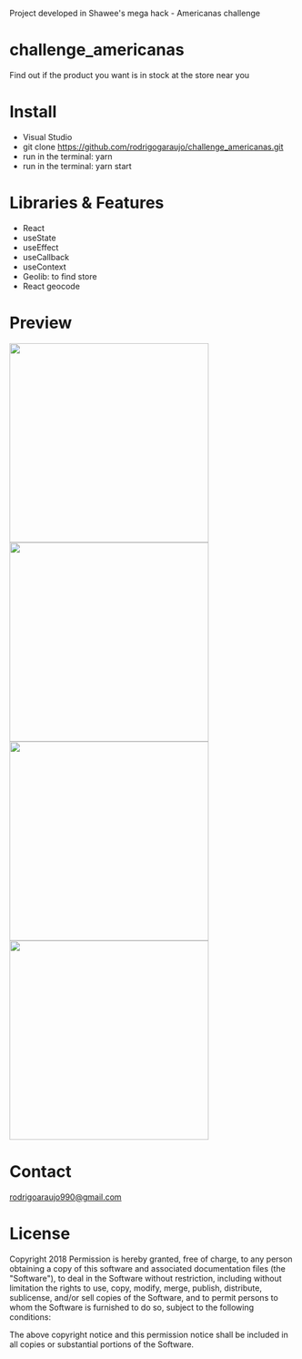 Project developed in Shawee's mega hack - Americanas challenge

# challenge_americanas
Find out if the product you want is in stock at the store near you

# Install
- Visual Studio
- git clone https://github.com/rodrigogaraujo/challenge_americanas.git
- run in the terminal: yarn
- run in the terminal: yarn start


# Libraries & Features
- React
- useState
- useEffect
- useCallback
- useContext
- Geolib: to find store 
- React geocode

# Preview
<img src="https://github.com/rodrigogaraujo/projetocapstone/blob/master/login.png" width="350"/>
<img src="https://github.com/rodrigogaraujo/projetocapstone/blob/master/cep.png" width="350"/>
<img src="https://github.com/rodrigogaraujo/projetocapstone/blob/master/stores.png" width="350"/>
<img src="https://github.com/rodrigogaraujo/projetocapstone/blob/master/store_selected.png" width="350"/>

# Contact
rodrigoaraujo990@gmail.com

# License
Copyright 2018 Permission is hereby granted, free of charge, to any person obtaining a copy of this software and associated documentation files (the "Software"), to deal in the Software without restriction, including without limitation the rights to use, copy, modify, merge, publish, distribute, sublicense, and/or sell copies of the Software, and to permit persons to whom the Software is furnished to do so, subject to the following conditions:

The above copyright notice and this permission notice shall be included in all copies or substantial portions of the Software.
